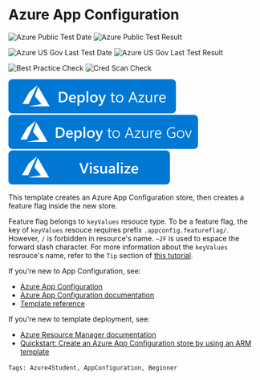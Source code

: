 # Azure App Configuration

![Azure Public Test Date](https://azurequickstartsservice.blob.core.windows.net/badges/101-app-configuration-store-ff/PublicLastTestDate.svg)
![Azure Public Test Result](https://azurequickstartsservice.blob.core.windows.net/badges/101-app-configuration-store-ff/PublicDeployment.svg)

![Azure US Gov Last Test Date](https://azurequickstartsservice.blob.core.windows.net/badges/101-app-configuration-store-ff/FairfaxLastTestDate.svg)
![Azure US Gov Last Test Result](https://azurequickstartsservice.blob.core.windows.net/badges/101-app-configuration-store-ff/FairfaxDeployment.svg)

![Best Practice Check](https://azurequickstartsservice.blob.core.windows.net/badges/101-app-configuration-store-ff/BestPracticeResult.svg)
![Cred Scan Check](https://azurequickstartsservice.blob.core.windows.net/badges/101-app-configuration-store-ff/CredScanResult.svg)

[![Deploy To Azure](https://raw.githubusercontent.com/Azure/azure-quickstart-templates/master/1-CONTRIBUTION-GUIDE/images/deploytoazure.svg?sanitize=true)](https://portal.azure.com/#create/Microsoft.Template/uri/https%3A%2F%2Fraw.githubusercontent.com%2FAzure%2Fazure-quickstart-templates%2Fmaster%2F101-app-configuration-store-ff%2Fazuredeploy.json)
[![Deploy To Azure US Gov](https://raw.githubusercontent.com/Azure/azure-quickstart-templates/master/1-CONTRIBUTION-GUIDE/images/deploytoazuregov.svg?sanitize=true)](https://portal.azure.us/#create/Microsoft.Template/uri/https%3A%2F%2Fraw.githubusercontent.com%2FAzure%2Fazure-quickstart-templates%2Fmaster%2F101-app-configuration-store-ff%2Fazuredeploy.json)
[![Visualize](https://raw.githubusercontent.com/Azure/azure-quickstart-templates/master/1-CONTRIBUTION-GUIDE/images/visualizebutton.svg?sanitize=true)](http://armviz.io/#/?load=https%3A%2F%2Fraw.githubusercontent.com%2FAzure%2Fazure-quickstart-templates%2Fmaster%2F101-app-configuration-store-ff%2Fazuredeploy.json)

This template creates an Azure App Configuration store, then creates a feature flag inside the new store.

Feature flag belongs to `keyValues` resouce type. To be a feature flag, the key of `keyValues` resouce requires prefix `.appconfig.featureflag/`. However, `/` is forbidden in resource's name. `~2F` is used to espace the forward slash character. For more information about the `keyValues` resrouce's name, refer to the `Tip` section of [this tutorial](https://docs.microsoft.com/azure/azure-app-configuration/quickstart-resource-manager).

If you're new to App Configuration, see:

- [Azure App Configuration](https://azure.microsoft.com/services/app-configuration/)
- [Azure App Configuration documentation](https://docs.microsoft.com/azure/azure-app-configuration/)
- [Template reference](https://docs.microsoft.com/azure/templates/microsoft.appconfiguration/allversions)

If you're new to template deployment, see:

- [Azure Resource Manager documentation](https://docs.microsoft.com/azure/azure-resource-manager/)
- [Quickstart: Create an Azure App Configuration store by using an ARM template](https://docs.microsoft.com/azure/azure-app-configuration/quickstart-resource-manager)

`Tags: Azure4Student, AppConfiguration, Beginner`
